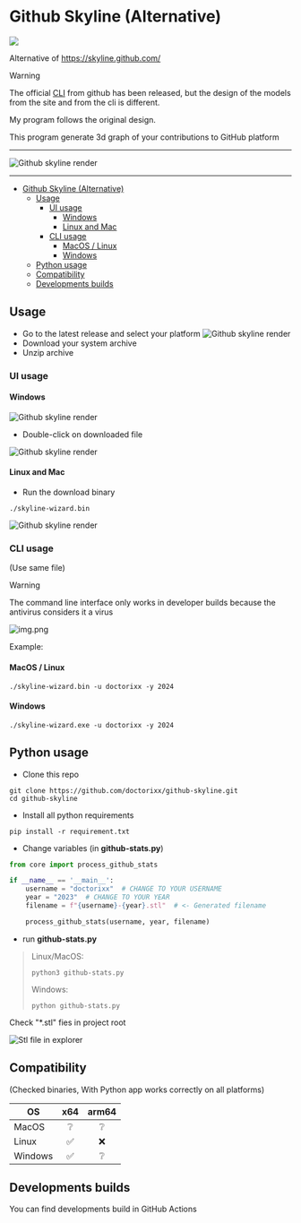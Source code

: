 # Github Skyline (Alternative)  
![](https://img.shields.io/badge/export-stl-blue)


Alternative of https://skyline.github.com/

> [!WARNING]  
> The official [CLI](https://github.com/github/gh-skyline) from github has been released, but the design of the models from the site and from the cli is different.
> 
> My program follows the original design.


This program generate 3d graph of your contributions to GitHub platform
___
![](images/render.png "Github skyline render")
___

<!-- TOC -->
* [Github Skyline (Alternative)](#github-skyline-alternative-)
  * [Usage](#usage)
    * [UI usage](#ui-usage)
      * [Windows](#windows)
      * [Linux and Mac](#linux-and-mac)
    * [CLI usage](#cli-usage)
      * [MacOS / Linux](#macos--linux)
      * [Windows](#windows-1)
  * [Python usage](#python-usage)
  * [Compatibility](#compatibility)
  * [Developments builds](#developments-builds)
<!-- TOC -->

## Usage

- Go to the latest release and select your platform
  ![](images/release_assets.png "Github skyline render")
- Download your system archive
- Unzip archive

### UI usage

#### Windows

![](images/windows_open.png "Github skyline render")

- Double-click on downloaded file

![](images/windows_work_example.png "Github skyline render")

#### Linux and Mac

- Run the download binary

```shell
./skyline-wizard.bin
```

![](images/linux_run_example.png "Github skyline render")

### CLI usage
(Use same file)
> [!WARNING]  
> The command line interface only works in developer builds because the antivirus considers it a virus


![img.png](images/cli_options.png)

Example:

#### MacOS / Linux

```shell
./skyline-wizard.bin -u doctorixx -y 2024
```

#### Windows

```shell
./skyline-wizard.exe -u doctorixx -y 2024
```

## Python usage

- Clone this repo

```shell
git clone https://github.com/doctorixx/github-skyline.git
cd github-skyline
```

- Install all python requirements

```shell
pip install -r requirement.txt
```

- Change variables (in **github-stats.py**)

```python
from core import process_github_stats

if __name__ == '__main__':
    username = "doctorixx"  # CHANGE TO YOUR USERNAME
    year = "2023"  # CHANGE TO YOUR YEAR
    filename = f"{username}-{year}.stl"  # <- Generated filename

    process_github_stats(username, year, filename)
```

- run **github-stats.py**

> Linux/MacOS:
> ```shell
> python3 github-stats.py
> ```
> Windows:
> ```shell
> python github-stats.py
> ```

Check "*.stl" fies in project root

![](images/stl_file.png "Stl file in explorer")

## Compatibility

(Checked binaries, With Python app works correctly on all platforms)

| OS      | x64 | arm64 |
|---------|:---:|:-----:|
| MacOS   |  ❔  |   ❔   |
| Linux   |  ✅  |   ❌   |
| Windows |  ✅  |   ❔   |

## Developments builds

You can find developments build in GitHub Actions
